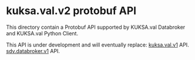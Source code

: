 # kuksa.val.v2 protobuf API

This directory contain a Protobuf API supported by KUKSA.val Databroker and KUKSA.val Python Client.

This API is under development and will eventually replace:
[kuksa.val.v1](https://github.com/eclipse-kuksa/kuksa-databroker/tree/main/proto/kuksa/val/v1) API.
[sdv.databroker.v1](https://github.com/eclipse-kuksa/kuksa-databroker/tree/main/proto/sdv/databroker/v1) API.
